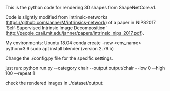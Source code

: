 This is the python code for rendering 3D shapes from ShapeNetCore.v1.

Code is slightly modified from intrinsic-networks (https://github.com/JannerM/intrinsics-network) of a paper in NIPS2017 'Self-Supervised Intrinsic Image Decomposition' (http://people.csail.mit.edu/janner/papers/intrinsic_nips_2017.pdf).

My environments:
Ubuntu 18.04
conda create -new <env_name> python=3.6
sudo apt install blender (version 2.79.b)

Change the ./config.py file for the specific settings.

just run:
python run.py --category chair --output output/chair --low 0 --high 100 --repeat 1

check the rendered images in ./dataset/output
